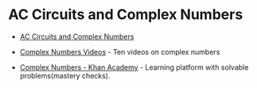 # AC Circuits and Complex Numbers

* [AC Circuits and Complex Numbers](https://www.allaboutcircuits.com/textbook/alternating-current/) 

* [Complex Numbers Videos](https://www.youtube.com/watch?v=vRJqPo_zcnQ&list=PL0o_zxa4K1BU5sTWZ2YxFhpXwsnMfMke7&index=35&pp=iAQB) - Ten videos on complex numbers

* [Complex Numbers - Khan Academy](https://www.khanacademy.org/math/precalculus/x9e81a4f98389efdf:complex) - Learning platform with solvable problems(mastery checks).
 
